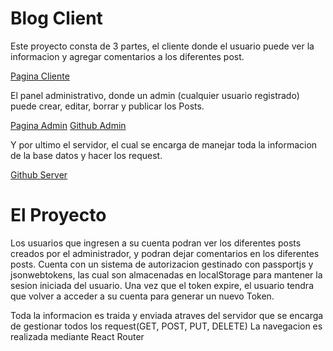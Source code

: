 # Blog Client

Este proyecto consta de 3 partes, el cliente donde el usuario puede ver la informacion y agregar comentarios a los diferentes post.

[Pagina Cliente](https://spardutti.github.io/blog-client/)


El panel administrativo, donde un admin (cualquier usuario registrado) puede crear, editar, borrar y publicar los Posts.


[Pagina Admin](https://spardutti.github.io/blog-admin/)
[Github Admin](https://github.com/Spardutti/blog-admin)

Y por ultimo el servidor, el cual se encarga de manejar toda la informacion de la base datos y hacer los request.

[Github Server](https://github.com/Spardutti/blog-server/)

# El Proyecto

Los usuarios que ingresen a su cuenta podran ver los diferentes posts creados por el administrador, y podran dejar comentarios en los diferentes posts. Cuenta con un sistema de autorizacion gestinado con passportjs y jsonwebtokens, las cual son almacenadas en localStorage para mantener la sesion iniciada del usuario. Una vez que el token expire, el usuario tendra que volver a acceder a su cuenta para generar un nuevo Token.

Toda la informacion es traida y enviada atraves del servidor que se encarga de gestionar todos los request(GET, POST, PUT, DELETE)
La navegacion es realizada mediante React Router
